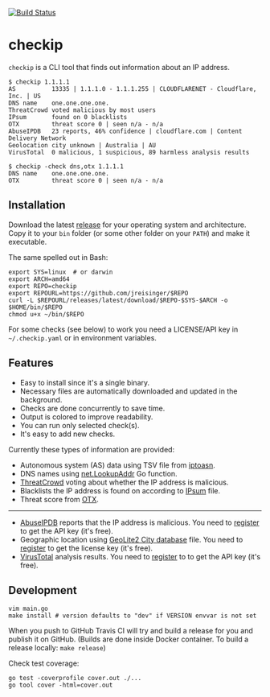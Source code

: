 [![Build Status](https://travis-ci.org/jreisinger/checkip.svg?branch=master)](https://travis-ci.org/jreisinger/checkip)

# checkip

`checkip` is a CLI tool that finds out information about an IP address. 

```
$ checkip 1.1.1.1
AS          13335 | 1.1.1.0 - 1.1.1.255 | CLOUDFLARENET - Cloudflare, Inc. | US
DNS name    one.one.one.one.
ThreatCrowd voted malicious by most users
IPsum       found on 0 blacklists
OTX         threat score 0 | seen n/a - n/a
AbuseIPDB   23 reports, 46% confidence | cloudflare.com | Content Delivery Network
Geolocation city unknown | Australia | AU
VirusTotal  0 malicious, 1 suspicious, 89 harmless analysis results

$ checkip -check dns,otx 1.1.1.1
DNS name    one.one.one.one.
OTX         threat score 0 | seen n/a - n/a
```
## Installation

Download the latest [release](https://github.com/jreisinger/checkip/releases)
for your operating system and architecture. Copy it to your `bin` folder (or
some other folder on your `PATH`) and make it executable.

The same spelled out in Bash:

```
export SYS=linux  # or darwin
export ARCH=amd64
export REPO=checkip
export REPOURL=https://github.com/jreisinger/$REPO
curl -L $REPOURL/releases/latest/download/$REPO-$SYS-$ARCH -o $HOME/bin/$REPO
chmod u+x ~/bin/$REPO
```

For some checks (see below) to work you need a LICENSE/API key in `~/.checkip.yaml` or in environment variables.

## Features

* Easy to install since it's a single binary.
* Necessary files are automatically downloaded and updated in the background.
* Checks are done concurrently to save time.
* Output is colored to improve readability.
* You can run only selected check(s).
* It's easy to add new checks.

Currently these types of information are provided:

* Autonomous system (AS) data using TSV file from [iptoasn](https://iptoasn.com/).
* DNS names using [net.LookupAddr](https://golang.org/pkg/net/#LookupAddr) Go function.
* [ThreatCrowd](https://www.threatcrowd.org/) voting about whether the IP address is malicious.
* Blacklists the IP address is found on according to [IPsum](https://github.com/stamparm/ipsum) file.
* Threat score from [OTX](https://otx.alienvault.com/).
---
* [AbuseIPDB](https://www.abuseipdb.com) reports that the IP address is malicious. You need to [register](https://www.abuseipdb.com/register?plan=free) to get the API key (it's free).
* Geographic location using [GeoLite2 City database](https://dev.maxmind.com/geoip/geoip2/geolite2/) file. You need to [register](https://dev.maxmind.com/geoip/geoip2/geolite2/#Download_Access) to get the license key (it's free).
* [VirusTotal](https://developers.virustotal.com/v3.0/reference#ip-object) analysis results. You need to [register](https://www.virustotal.com/gui/join-us) to to get the API key (it's free).

## Development

```
vim main.go
make install # version defaults to "dev" if VERSION envvar is not set
```

When you push to GitHub Travis CI will try and build a release for you and
publish it on GitHub. (Builds are done inside Docker container. To build a
release locally: `make release`)

Check test coverage:

```
go test -coverprofile cover.out ./...
go tool cover -html=cover.out
```
